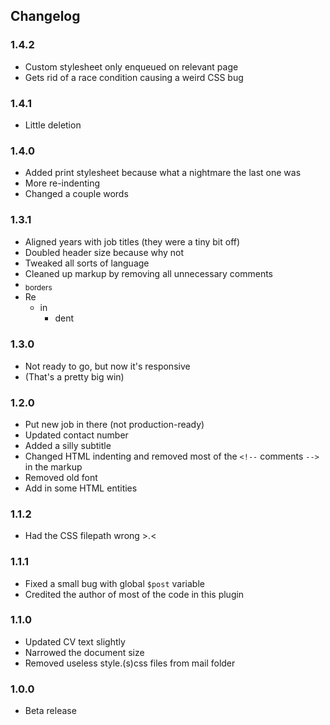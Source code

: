 ## Changelog

### 1.4.2
* Custom stylesheet only enqueued on relevant page
 * Gets rid of a race condition causing a weird CSS bug

### 1.4.1
* Little deletion

### 1.4.0
* Added print stylesheet because what a nightmare the last one was
* More re-indenting
* Changed a couple words

### 1.3.1
* Aligned years with job titles (they were a tiny bit off)
* Doubled header size because why not
* Tweaked all sorts of language
* Cleaned up markup by removing all unnecessary comments
* <sub>borders</sub>
* Re
  * in
    * dent


### 1.3.0
* Not ready to go, but now it's responsive
 * (That's a pretty big win)

### 1.2.0
* Put new job in there (not production-ready)
* Updated contact number
* Added a silly subtitle
* Changed HTML indenting and removed most of the `<!--` comments `-->` in the markup
* Removed old font
* Add in some HTML entities

### 1.1.2
* Had the CSS filepath wrong >.<

### 1.1.1
* Fixed a small bug with global `$post` variable
* Credited the author of most of the code in this plugin

### 1.1.0
* Updated CV text slightly
* Narrowed the document size
* Removed useless style.(s)css files from mail folder

### 1.0.0
* Beta release

